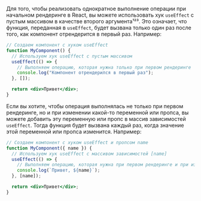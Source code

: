 Для того, чтобы реализовать однократное выполнение операции при начальном рендеринге в React, вы можете использовать хук `useEffect` с пустым массивом в качестве второго аргумента¹²³. Это означает, что функция, переданная в `useEffect`, будет вызвана только один раз после того, как компонент отрендерится в первый раз. Например:

```jsx
// Создаем компонент с хуком useEffect
function MyComponent() {
  // Используем хук useEffect с пустым массивом
  useEffect(() => {
    // Выполняем операцию, которая нужна только при первом рендеринге
    console.log("Компонент отрендерился в первый раз");
  }, []);

  return <div>Привет</div>;
}
```

Если вы хотите, чтобы операция выполнялась не только при первом рендеринге, но и при изменении какой-то переменной или пропса, вы можете добавить эту переменную или пропс в массив зависимостей `useEffect`. Тогда функция будет вызвана каждый раз, когда значение этой переменной или пропса изменится. Например:

```jsx
// Создаем компонент с хуком useEffect и пропсом name
function MyComponent({ name }) {
  // Используем хук useEffect с массивом зависимостей [name]
  useEffect(() => {
    // Выполняем операцию, которая нужна при первом рендеринге и при изменении name
    console.log(`Привет, ${name}`);
  }, [name]);

  return <div>Привет</div>;
}
```

